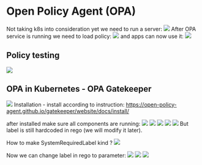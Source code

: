 # Open Policy Agent (OPA)

Not taking k8s into consideration yet we need to run a server:
![](../images/21_opa_1.png)
After OPA service is running we need to load policy:
![](../images/21_opa_2.png)
and apps can now use it:
![](../images/21_opa_3.png)

## Policy testing
![](../images/21_opa_4.png)

## OPA in Kubernetes - OPA Gatekeeper
![](../images/21_opa_5.png)
Installation - install according to instruction: https://open-policy-agent.github.io/gatekeeper/website/docs/install/

after installed make sure all components are running:
![](../images/21_opa_6.png)
![](../images/21_opa_7.png)
![](../images/21_opa_8.png)
![](../images/21_opa_9.png)
![](../images/21_opa_10.png)
But label is still hardcoded in rego (we will modify it later).

How to make SystemRequiredLabel kind ?
![](../images/21_opa_11.png)

Now we can change label in rego to parameter:
![](../images/21_opa_12.png)
![](../images/21_opa_13.png)
![](../images/21_opa_14.png)
